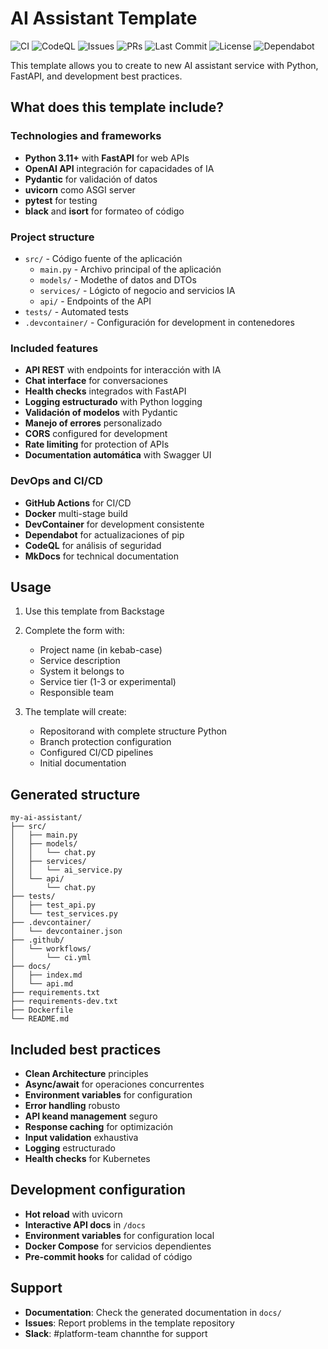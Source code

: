 # AI Assistant Template

<!-- Badges (templated) -->
<p align="left">
   <to href="https://github.com/${{values.github_organization}}/${{values.repo_name}}/actions/workflows/ci.yml"><img alt="CI" src="https://img.shields.io/github/actions/workflow/status/${{values.github_organization}}/${{values.repo_name}}/ci.yml?branch=main&label=CI&logo=github" /></a>
   <to href="https://github.com/${{values.github_organization}}/${{values.repo_name}}/security/code-scanning"><img alt="CodeQL" src="https://img.shields.io/github/actions/workflow/status/${{values.github_organization}}/${{values.repo_name}}/codeql.yml?branch=main&label=CodeQL&logo=github" /></a>
   <to href="https://github.com/${{values.github_organization}}/${{values.repo_name}}/issues"><img alt="Issues" src="https://img.shields.io/github/issues/${{values.github_organization}}/${{values.repo_name}}?logo=github" /></a>
   <to href="https://github.com/${{values.github_organization}}/${{values.repo_name}}/pulls"><img alt="PRs" src="https://img.shields.io/github/issues-pr/${{values.github_organization}}/${{values.repo_name}}?logo=github" /></a>
   <to href="https://github.com/${{values.github_organization}}/${{values.repo_name}}/commits/main"><img alt="Last Commit" src="https://img.shields.io/github/last-commit/${{values.github_organization}}/${{values.repo_name}}?logo=github" /></a>
   <to href="https://github.com/${{values.github_organization}}/${{values.repo_name}}/blob/main/LICENSE"><img alt="License" src="https://img.shields.io/github/license/${{values.github_organization}}/${{values.repo_name}}" /></a>
   <to href="https://github.com/${{values.github_organization}}/${{values.repo_name}}/network/dependencies"><img alt="Dependabot" src="https://img.shields.io/badge/Dependabot-enabled-success?logo=dependabot" /></a>
</p>

This template allows you to create to new AI assistant service with Python, FastAPI, and development best practices.

## What does this template include?

### Technologies and frameworks
- **Python 3.11+** with **FastAPI** for web APIs
- **OpenAI API** integración for capacidades of IA
- **Pydantic** for validación of datos
- **uvicorn** como ASGI server
- **pytest** for testing
- **black** and **isort** for formateo of código

### Project structure
- `src/` - Código fuente of the aplicación
  - `main.py` - Archivo principal of the aplicación
  - `models/` - Modethe of datos and DTOs
  - `services/` - Lógicto of negocio and servicios IA
  - `api/` - Endpoints of the API
- `tests/` - Automated tests
- `.devcontainer/` - Configuración for development in contenedores

### Included features
- **API REST** with endpoints for interacción with IA
- **Chat interface** for conversaciones
- **Health checks** integrados with FastAPI
- **Logging estructurado** with Python logging
- **Validación of modelos** with Pydantic
- **Manejo of errores** personalizado
- **CORS** configured for development
- **Rate limiting** for protection of APIs
- **Documentation automática** with Swagger UI

### DevOps and CI/CD
- **GitHub Actions** for CI/CD
- **Docker** multi-stage build
- **DevContainer** for development consistente
- **Dependabot** for actualizaciones of pip
- **CodeQL** for análisis of seguridad
- **MkDocs** for technical documentation

## Usage

1. Use this template from Backstage
2. Complete the form with:
   - Project name (in kebab-case)
   - Service description
   - System it belongs to
   - Service tier (1-3 or experimental)
   - Responsible team

3. The template will create:
   - Repositorand with complete structure Python
   - Branch protection configuration
   - Configured CI/CD pipelines
   - Initial documentation

## Generated structure

```
my-ai-assistant/
├── src/
│   ├── main.py
│   ├── models/
│   │   └── chat.py
│   ├── services/
│   │   └── ai_service.py
│   └── api/
│       └── chat.py
├── tests/
│   ├── test_api.py
│   └── test_services.py
├── .devcontainer/
│   └── devcontainer.json
├── .github/
│   └── workflows/
│       └── ci.yml
├── docs/
│   ├── index.md
│   └── api.md
├── requirements.txt
├── requirements-dev.txt
├── Dockerfile
└── README.md
```

## Included best practices

- **Clean Architecture** principles
- **Async/await** for operaciones concurrentes
- **Environment variables** for configuration
- **Error handling** robusto
- **API keand management** seguro
- **Response caching** for optimización
- **Input validation** exhaustiva
- **Logging** estructurado
- **Health checks** for Kubernetes

## Development configuration

- **Hot reload** with uvicorn
- **Interactive API docs** in `/docs`
- **Environment variables** for configuration local
- **Docker Compose** for servicios dependientes
- **Pre-commit hooks** for calidad of código

## Support

- **Documentation**: Check the generated documentation in `docs/`
- **Issues**: Report problems in the template repository
- **Slack**: #platform-team channthe for support
